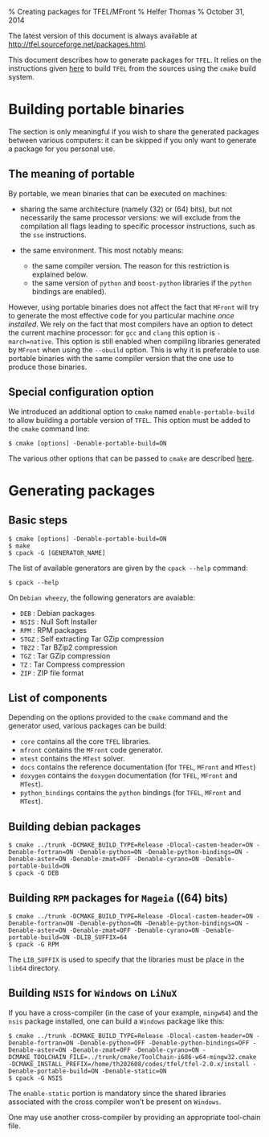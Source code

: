 % Creating packages for TFEL/MFront
% Helfer Thomas
% October 31, 2014

The latest version of this document is always available at
<http://tfel.sourceforge.net/packages.html>.

This document describes how to generate packages for `TFEL`. It relies
on the instructions given [here](install.html) to build `TFEL` from
the sources using the `cmake` build system.

# Building portable binaries

The section is only meaningful if you wish to share the generated
packages between various computers: it can be skipped if you only want
to generate a package for you personal use.

## The meaning of portable

By portable, we mean binaries that can be executed on machines:

- sharing the same architecture (namely \(32\) or \(64\) bits), but
  not necessarily the same processor versions: we will exclude from
  the compilation all flags leading to specific processor
  instructions, such as the `sse` instructions.
- the same environment. This most notably means:

	- the same compiler version. The reason for this restriction is
      explained below.
	- the same version of `python` and `boost-python` libraries if the
	  `python` bindings are enabled).

However, using portable binaries does not affect the fact that
`MFront` will try to generate the most effective code for you
particular machine *once installed*. We rely on the fact that most
compilers have an option to detect the current machine processor: for
`gcc` and `clang` this option is `-march=native`. This option is still
enabled when compiling libraries generated by `MFront` when using the
`--obuild` option. This is why it is preferable to use portable
binaries with the same compiler version that the one use to produce
those binaries.

## Special configuration option

We introduced an additional option to `cmake` named
`enable-portable-build` to allow building a portable version of
`TFEL`. This option must be added to the `cmake` command line:

~~~~ {#building1 .bash}
$ cmake [options] -Denable-portable-build=ON
~~~~~~~~~~~~~~~~~~~~~~

The various other options that can be passed to `cmake` are described
[here](install.html).

# Generating packages

## Basic steps

~~~~ {#building2 .bash}
$ cmake [options] -Denable-portable-build=ON
$ make
$ cpack -G [GENERATOR_NAME]
~~~~~~~~~~~~~~~~~~~~~~

The list of available generators are given by the `cpack --help`
command:

~~~~ {#generators .bash}
$ cpack --help
~~~~~~~~~~~~~~~~~~~~~~

On `Debian wheezy`, the following generators are avaiable:

- `DEB` : Debian packages
- `NSIS` : Null Soft Installer
- `RPM` : RPM packages
- `STGZ` : Self extracting Tar GZip compression
- `TBZ2` : Tar BZip2 compression
- `TGZ` : Tar GZip compression
- `TZ` : Tar Compress compression
- `ZIP` : ZIP file format

## List of components

Depending on the options provided to the `cmake` command and the
generator used, various packages can be build:

- `core` contains all the core `TFEL` libraries.
- `mfront` contains the `MFront` code generator.
- `mtest` contains the `MTest` solver.
- `docs` contains the reference documentation (for `TFEL`, `MFront`
  and `MTest`)
- `doxygen` contains the `doxygen` documentation (for `TFEL`, `MFront`
  and `MTest`).
- `python_bindings` contains the `python` bindings (for `TFEL`, `MFront`
  and `MTest`).

## Building debian packages

~~~~ {#generator_deb .bash}
$ cmake ../trunk -DCMAKE_BUILD_TYPE=Release -Dlocal-castem-header=ON -Denable-fortran=ON -Denable-python=ON -Denable-python-bindings=ON -Denable-aster=ON -Denable-zmat=OFF -Denable-cyrano=ON -Denable-portable-build=ON
$ cpack -G DEB
~~~~~~~~~~~~~~~~~~~~~~~~~~~~~

## Building `RPM` packages for `Mageia` (\(64\) bits)

~~~~ {#generator_rpm .bash}
$ cmake ../trunk -DCMAKE_BUILD_TYPE=Release -Dlocal-castem-header=ON -Denable-fortran=ON -Denable-python=ON -Denable-python-bindings=ON -Denable-aster=ON -Denable-zmat=OFF -Denable-cyrano=ON -Denable-portable-build=ON -DLIB_SUFFIX=64
$ cpack -G RPM
~~~~~~~~~~~~~~~~~~~~~~~~~~~~~

The `LIB_SUFFIX` is used to specify that the libraries must be place
in the `lib64` directory.

## Building `NSIS` for `Windows` on `LiNuX`

If you have a cross-compiler (in the case of your example, `mingw64`)
and the `nsis` package installed, one can build a `Windows` package
like this:

~~~~ {#generator_NSIS .bash}
$ cmake ../trunk -DCMAKE_BUILD_TYPE=Release -Dlocal-castem-header=ON -Denable-fortran=ON -Denable-python=OFF -Denable-python-bindings=OFF -Denable-aster=ON -Denable-zmat=OFF -Denable-cyrano=ON -DCMAKE_TOOLCHAIN_FILE=../trunk/cmake/ToolChain-i686-w64-mingw32.cmake -DCMAKE_INSTALL_PREFIX=/home/th202608/codes/tfel/tfel-2.0.x/install -Denable-portable-build=ON -Denable-static=ON
$ cpack -G NSIS
~~~~~~~~~~~~~~~~~~~~~~~~~~~~~

The `enable-static` portion is mandatory since the shared libraries
associated with the cross compiler won't be present on `Windows`.

One may use another cross-compiler by providing an appropriate
tool-chain file.

## 

<!-- Local IspellDict: english -->
